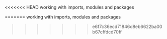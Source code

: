 <<<<<<< HEAD
working with imports, modules and packages

=======
working with imports, modules and packages
>>>>>>> e6f7c36ecd71846d8eb6622ba00b67cffdcd70ff
